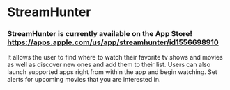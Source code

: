 # StreamHunter
### StreamHunter is currently available on the App Store! https://apps.apple.com/us/app/streamhunter/id1556698910

It allows the user to find where to watch their favorite tv shows and movies as well as discover new ones and add them to their list.
Users can also launch supported apps right from within the app and begin watching. Set alerts for upcoming movies that you are interested in.
